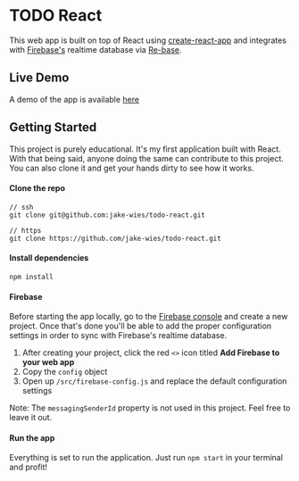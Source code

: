 # TODO React

This web app is built on top of React using [create-react-app](https://github.com/facebookincubator/create-react-app) and integrates with [Firebase's](https://firebase.google.com/) realtime database via [Re-base](https://github.com/tylermcginnis/re-base).

## Live Demo

A demo of the app is available [here](https://jake-wies.github.io/todo-react/)

## Getting Started

This project is purely educational. It's my first application built with React. With that being said, anyone doing the same can contribute to this project. You can also clone it and get your hands dirty to see how it works.

#### Clone the repo

```
// ssh
git clone git@github.com:jake-wies/todo-react.git

// https
git clone https://github.com/jake-wies/todo-react.git
```

#### Install dependencies

```
npm install
```

#### Firebase

Before starting the app locally, go to the [Firebase console](https://console.firebase.google.com/) and create a new project. Once that's done you'll be able to add the proper configuration settings in order to sync with Firebase's realtime database.

1. After creating your project, click the red `<>` icon titled **Add Firebase to your web app**
2. Copy the `config` object
3. Open up `/src/firebase-config.js` and replace the default configuration settings

Note: The `messagingSenderId` property is not used in this project. Feel free to leave it out.

#### Run the app

Everything is set to run the application. Just run `npm start` in your terminal and profit!
